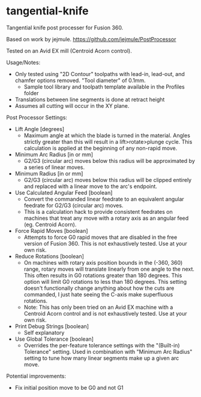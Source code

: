 # tangential-knife

Tangential knife post processer for Fusion 360.

Based on work by jejmule. https://github.com/jejmule/PostProcessor

Tested on an Avid EX mill (Centroid Acorn control).

Usage/Notes:

* Only tested using "2D Contour" toolpaths with lead-in, lead-out, and chamfer options removed. "Tool diameter" of 0.1mm.
    * Sample tool library and toolpath template available in the Profiles folder
* Translations between line segments is done at retract height
* Assumes all cutting will occur in the XY plane.

Post Processor Settings:

* Lift Angle [degrees]
    * Maximum angle at which the blade is turned in the material. Angles strictly greater than this will result in a lift>rotate>plunge cycle. This calculation is applied at the beginning of any non-rapid move.
* Minimum Arc Radius [in or mm]
    * G2/G3 (circular arc) moves below this radius will be approximated by a series of linear moves.
* Minimum Radius [in or mm]
    * G2/G3 (circular arc) moves below this radius will be clipped entirely and replaced with a linear move to the arc's endpoint.
* Use Calculated Angular Feed [boolean]
    * Convert the commanded linear feedrate to an equivalent angular feedrate for G2/G3 (circular arc) moves.
    * This is a calculation hack to provide consistent feedrates on machines that treat any move with a rotary axis as an angular feed (eg. Centroid Acorn).
* Force Rapid Moves [boolean]
    * Attempts to force G0 rapid moves that are disabled in the free version of Fusion 360. This is not exhaustively tested. Use at your own risk.
* Reduce Rotations [boolean]
    * On machines with rotary axis position bounds in the (-360, 360) range, rotary moves will translate linearly from one angle to the next. This often results in G0 rotations greater than 180 degrees. This option will limit G0 rotations to less than 180 degrees. This setting doesn't functionally change anything about how the cuts are commanded, I just hate seeing the C-axis make superfluous rotations.
    * Note: This has only been tried on an Avid EX machine with a Centroid Acorn control and is not exhaustively tested. Use at your own risk.
* Print Debug Strings [boolean]
    * Self explanatory
* Use Global Tolerance [boolean]
    * Overrides the per-feature tolerance settings with the "(Built-in) Tolerance" setting. Used in combination with "Minimum Arc Radius" setting to tune how many linear segments make up a given arc move.

Potential improvements:
* Fix initial position move to be G0 and not G1